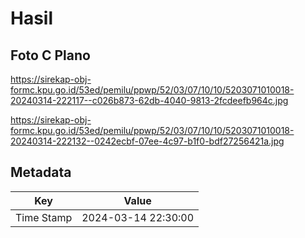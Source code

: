 # Hasil

## Foto C Plano

https://sirekap-obj-formc.kpu.go.id/53ed/pemilu/ppwp/52/03/07/10/10/5203071010018-20240314-222117--c026b873-62db-4040-9813-2fcdeefb964c.jpg

https://sirekap-obj-formc.kpu.go.id/53ed/pemilu/ppwp/52/03/07/10/10/5203071010018-20240314-222132--0242ecbf-07ee-4c97-b1f0-bdf27256421a.jpg


## Metadata

| Key        | Value               |
| ---------- | ------------------- |
| Time Stamp | 2024-03-14 22:30:00 |




